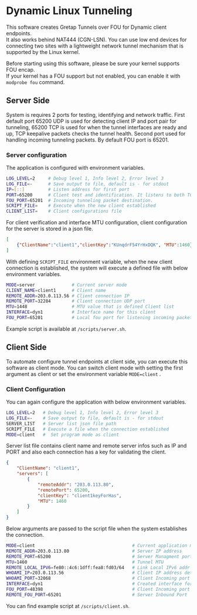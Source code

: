# Dynamic Linux Tunneling

This software creates Gretap Tunnels over FOU for Dynamic client endpoints.  
It also works behind NAT444 (CGN-LSN). You can use low end devices for connecting two sites with a lightweight network tunnel mechanism that is supported by the Linux kernel.

Before starting using this software, please be sure your kernel supports FOU encap.  
If your kernel has a FOU support but not enabled, you can enable it with `modprobe fou` command.

## Server Side

System is requires 2 ports for testing, identifying and network traffic.
First default port 65200 UDP is used for detecting client IP and port pair for tunneling, 65200 TCP is used for when the tunnel interfaces are ready and up, TCP keepalive packets checks the tunnel health.
Second port used for handling incoming tunneling packets. By default FOU port is 65201.

### Server configuration

The application is configured with environment variables.

```bash
LOG_LEVEL=2     # Debug level 1, Info level 2, Error level 3
LOG_FILE=-      # Save output to file, default is - for stdout
IP=[::]         # Listen address for first port
PORT=65200      # Client test and identification. It listens to both TCP and UDP.
FOU_PORT=65201  # Incoming tunneling packet destination.
SCRIPT_FILE=    # Execute when the new client established
CLIENT_LIST=    # Client configurations file
```

For client verification and interface MTU configuration, client configuration for the server is stored in a json file.

```json
[
    {"ClientName":"client1","clientKey":"KUnqdrF54YrHxDQK", "MTU":1460}
]
```

With defining `SCRIPT_FILE` environment variable, when the new client connection is established, the system will execute a defined file with below environment variables.

```bash
MODE=server              # Current server mode
CLIENT_NAME=client1      # Client name
REMOTE_ADDR=203.0.113.56 # Client connection IP
REMOTE_PORT=32284        # Client connection UDP port
MTU=1448                 # MTU value that is defined Client list
INTERFACE=dyn1           # Interface name for this client
FOU_PORT=65201           # Local fou port for listening incoming packets
```

Example script is available at `/scripts/server.sh`.

## Client Side

To automate configure tunnel endpoints at client side, you can execute this software as client mode. You can switch client mode with setting the first argument as client or set the environment variable `MODE=client` .

### Client Configuration

You can again configure the application with below environment variables.

```bash
LOG_LEVEL=2   # Debug level 1, Info level 2, Error level 3
LOG_FILE=-    # Save output to file, default is - for stdout
SERVER_LIST   # Server list json file path
SCRIPT_FILE   # Execute a file when the connection established
MODE=client   #  Set program mode as client
```

Server list file contains client name and remote server infos such as IP and PORT and also each connection has a key for validating the client.

```json
{
    "ClientName": "client1",
    "servers": [
        {
            "remoteAddr": "203.0.113.80",
            "remotePort": 65200,
            "clientKey": "client1keyForHas",
            "MTU": 1460
        }
    ]
}
```

Below arguments are passed to the script file when the system establishes the connection.

```bash
MODE=client                                     # Current application mode
REMOTE_ADDR=203.0.113.80                        # Server IP address
REMOTE_PORT=65200                               # Server Managment port
MTU=1460                                        # Tunnel MTU
REMOTE_LOCAL_IPV6=fe80::4c6:1dff:fea8:fd03/64   # Link Local IPv6 addr for remote server endpoint
WHOAMI_IP=203.0.113.56                          # Client IP address detected by server
WHOAMI_PORT=32068                               # Client Incoming port detected by server
INTERFACE=dyn1                                  # Created interface for this connection
FOU_PORT=48398                                  # Client Incoming port before nat. 
REMOTE_FOU_PORT=65201                           # Server Inbound Port
```

You can find example script at `/scripts/client.sh`.
